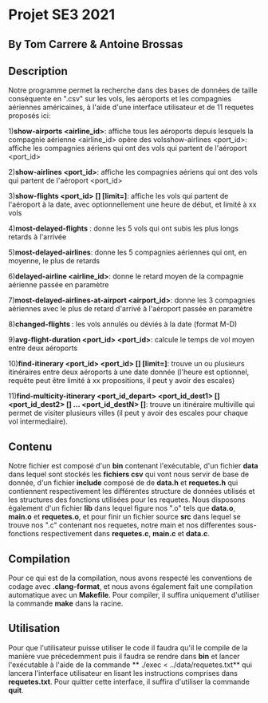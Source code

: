 # Projet SE3 2021

## By Tom Carrere & Antoine Brossas


## Description 
  
Notre programme permet la recherche dans des bases de données de taille conséquente en ".csv" sur les vols, les aéroports et les compagnies aériennes américaines, à l'aide d'une interface utilisateur et de 11 requetes proposés ici:

1)**show-airports <airline_id>**: affiche tous les aéroports depuis lesquels la compagnie aérienne <airline_id> opère des volsshow-airlines <port_id>: affiche les compagnies aériens qui ont des vols qui partent de l'aéroport <port_id>

2)**show-airlines <port_id>**: affiche les compagnies aériens qui ont des vols qui partent de l'aéroport <port_id>

3)**show-flights <port_id> <date> [<time>] [limit=<xx>]**: affiche les vols qui partent de l'aéroport à la date, avec optionnellement une heure de début, et limité à xx vols

4)**most-delayed-flights** : donne les 5 vols qui ont subis les plus longs retards à l'arrivée

5)**most-delayed-airlines**: donne les 5 compagnies aériennes qui ont, en moyenne, le plus de retards

6)**delayed-airline <airline_id>**: donne le retard moyen de la compagnie aérienne passée en paramètre

7)**most-delayed-airlines-at-airport <airport_id>**: donne les 3 compagnies aériennes avec le plus de retard d'arrivé à l'aéroport passée en paramètre

8)**changed-flights <date>**: les vols annulés ou déviés à la date  (format M-D)

9)**avg-flight-duration <port_id> <port_id>**: calcule le temps de vol moyen entre deux aéroports

10)**find-itinerary <port_id> <port_id> <date> [<time>] [limit=<xx>]**: trouve un ou plusieurs itinéraires entre deux aéroports à une date donnée (l'heure est optionnel, requête peut être limité à xx propositions, il peut y avoir des escales)

11)**find-multicity-itinerary <port_id_depart> <port_id_dest1> <date> [<time>] <port_id_dest2> <date> [<time>] ... <port_id_destN> <date> [<time>]**: trouve un itinéraire multiville qui permet de visiter plusieurs villes (il peut y avoir des escales pour chaque vol intermediaire).


 ## Contenu

Notre fichier est composé d'un **bin** contenant l'exécutable, d'un fichier **data** dans lequel sont stockés les **fichiers csv** qui vont nous servir de base de donnée, d'un fichier **include** composé de de **data.h** et **requetes.h** qui contiennent respectivement les différentes structure de données utilisés et les structures des fonctions utilisées pour les requetes. Nous disposons également d'un fichier **lib** dans lequel figure nos ".o" tels que **data.o**, **main.o** et **requetes.o**, et pour finir un fichier source **src** dans lequel se trouve nos ".c" contenant nos requetes, notre main et nos differentes sous-fonctions respectivement dans **requetes.c**, **main.c** et **data.c**.


 ## Compilation

Pour ce qui est de la compilation, nous avons respecté les conventions de codage avec .**clang-format**, et nous avons également fait une compilation automatique avec un **Makefile**. Pour compiler, il suffira uniquement d'utiliser la commande **make** dans la racine.


 ## Utilisation

Pour que l'utilisateur puisse utiliser le code il faudra qu'il le compile de la manière vue précedemment puis il faudra se rendre dans **bin** et lancer l'exécutable à l'aide de la commande ** ./exec < ../data/requetes.txt** qui lancera l'interface utilisateur en lisant les instructions comprises dans **requetes.txt**. Pour quitter cette interface, il suffira d'utiliser la commande **quit**.






